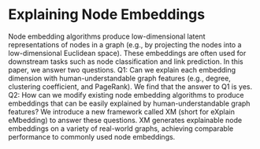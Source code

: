 # Explaining Node Embeddings

Node embedding algorithms produce low-dimensional latent representations of nodes in a graph (e.g., by projecting the nodes into a low-dimensional Euclidean space). These embeddings are often used for downstream tasks such as node classification and link prediction. In this paper, we answer two questions. Q1: Can we explain each embedding dimension with human-understandable graph features (e.g., degree, clustering coefficient, and PageRank). We find that the answer to Q1 is yes. Q2: How can we modify existing node embedding algorithms to produce embeddings that can be easily explained by human-understandable graph features? We introduce a new framework called XM (short for eXplain eMbedding) to answer these questions. XM generates explainable node embeddings on a variety of real-world graphs, achieving comparable performance to commonly used node embeddings.